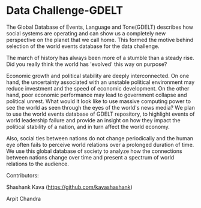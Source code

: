 # Data Challenge-GDELT

The Global Database of Events, Language and Tone(GDELT) describes how social systems are operating and can show us a completely new perspective on the planet that we call home. This formed the motive behind selection of the world events database for the data challenge.

The march of history has always been more of a stumble than a steady rise. Did you really think the world has 'evolved' this way on purpose?

Economic growth and political stability are deeply interconnected. On one hand, the uncertainty associated with an unstable political environment may reduce investment and the speed of economic development. On the other hand, poor economic performance may lead to government collapse and political unrest. What would it look like to use massive computing power to see the world as seen through the eyes of the world's news media? We plan to use the world events database of GDELT repository, to highlight events of world leadership failure and provide an insight on how they impact the political stability of a nation, and in turn affect the world economy.

Also, social ties between nations do not change periodically and the human eye often fails to perceive world relations over a prolonged duration of time. We use this global database of society to analyze how the connections between nations change over time and present a spectrum of world relations to the audience.

Contributors:

Shashank Kava (https://github.com/kavashashank)

Arpit Chandra